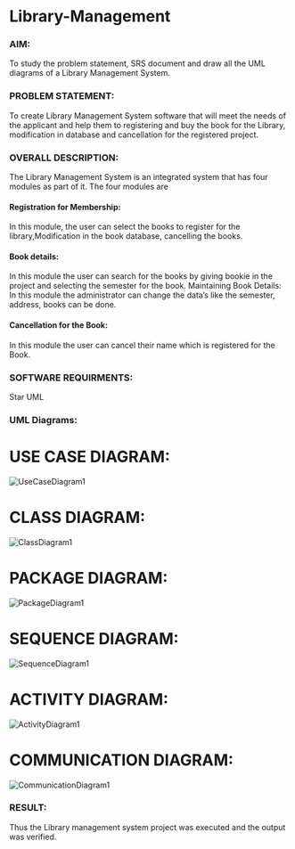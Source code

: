 # Library-Management
### AIM:
To study the problem statement, SRS document and draw all the UML diagrams of a Library Management System.
### PROBLEM STATEMENT:
To create Library Management System software that will meet the needs of the applicant
and help them to registering and buy the book for the Library, modification in database and
cancellation for the registered project.
### OVERALL DESCRIPTION:
The Library Management System is an integrated system that has four modules as part of
it. The four modules are
#### Registration for Membership:
In this module, the user can select the books to register for the library,Modification in the book
database, cancelling the books.
#### Book details:
In this module the user can search for the books by giving bookie in the project and selecting
the semester for the book.
Maintaining Book Details:
In this module the administrator can change the data’s like the semester, address, books can be
done.
#### Cancellation for the Book:
In this module the user can cancel their name which is registered for the Book.
### SOFTWARE REQUIRMENTS:
Star UML
### UML Diagrams:
# USE CASE DIAGRAM:
![UseCaseDiagram1](https://github.com/user-attachments/assets/9b5ff847-ba78-42ef-86db-833eb3c20dd8)

# CLASS DIAGRAM:
![ClassDiagram1](https://github.com/user-attachments/assets/b2d1a45d-91c9-49a4-aff3-1916b5930755)

# PACKAGE DIAGRAM:
![PackageDiagram1](https://github.com/user-attachments/assets/af20126b-a7a1-4c8f-80d8-2db337136f6c)

# SEQUENCE DIAGRAM:
![SequenceDiagram1](https://github.com/user-attachments/assets/1330499b-a0fa-4bd4-934f-87b8cd8c31ef)

# ACTIVITY DIAGRAM:
![ActivityDiagram1](https://github.com/user-attachments/assets/2d1171e5-7708-4fe4-9862-e3e1e59133d2)

# COMMUNICATION DIAGRAM:
![CommunicationDiagram1](https://github.com/user-attachments/assets/f0fae005-a5d2-49bd-81ea-be90e54f96e1)



### RESULT:
Thus the Library management system project was executed and the output was verified.
